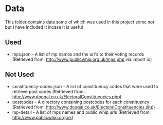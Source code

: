 # Data
This folder contains data some of which was used in this project some not but I have included it incase it is useful

## Used 
- mps.json - A list of mp names and the url's to their voting records (Retrieved from: http://www.publicwhip.org.uk/mps.php via import.io)

## Not Used
- constituency-codes.json - A list of constituency codes that were used to retrieve post codes (Retrieved from: http://www.doogal.co.uk/ElectoralConstituencies.php)
- postcodes - A directory containing postcodes for each constituency (Retrieved from: http://www.doogal.co.uk/ElectoralConstituencies.php)
- mp-detail - A list of mps names and public whip urls (Retrieved from: http://www.publicwhip.org.uk)

